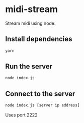 # midi-stream
Stream midi using node.

## Install dependencies
```sh
yarn
```
## Run the server
```sh
node index.js
```

## Connect to the server
```sh
node index.js [server ip address]
```

Uses port 2222
